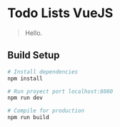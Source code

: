 # Todo Lists VueJS

> Hello.

## Build Setup

```bash
# Install dependencies
npm install

# Run proyect port localhost:8080
npm run dev

# Compile for production
npm run build
```
